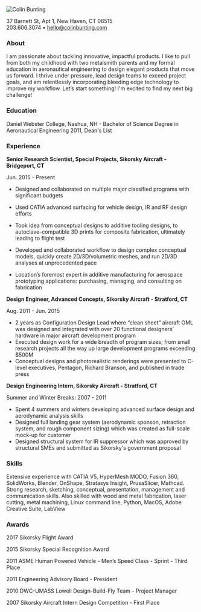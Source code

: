 ![Colin Bunting](C:\Users\slick\Downloads\cbk2ckbheader2.png)

37 Barnett St, Apt 1, New Haven, CT 06515  
203.606.3074 • [hello@colinbunting.com](mailto:hello@colinbunting.com)

### About

I am passionate about tackling innovative, impactful products. I like to pull from both my childhood with two metalsmith parents and my formal education in aeronautical engineering to design elegant products that move us forward. I thrive under pressure, lead design teams to exceed project goals, and am relentlessly incorporating bleeding edge technology to improve my workflow. Let’s start something! I'm excited to find my next big challenge!

### Education

Daniel Webster College, Nashua, NH - Bachelor of Science Degree in Aeronautical Engineering 2011, Dean's List

### Experience

**Senior Research Scientist, Special Projects, Sikorsky Aircraft - Bridgeport, CT**

Jun. 2015 - Present

- Designed and collaborated on multiple major classified programs with significant budgets

- Used CATIA advanced surfacing for vehicle design, IR and RF design efforts

- Took idea from conceptual designs to additive tooling designs, to autoclave-compatible 3D prints for composite fabrication, ultimately leading to flight test

- Developed and collaborated workflow to design complex conceptual models, quickly create 2D/3D/volumetric meshes, and run 2D/3D analyses at unprecedented pace

- Location’s foremost expert in additive manufacturing for aerospace prototyping applications: purchasing, managing, and consulting on fabrication

**Design Engineer, Advanced Concepts, Sikorsky Aircraft - Stratford, CT**

Aug. 2011 - Jun. 2015

- 2 years as Configuration Design Lead where “clean sheet” aircraft OML was designed and integrated with over 20 functional designers’ hardware in major aircraft development program
- Executed design work for a wide breadth of program sizes; from small research projects all the way up large development programs exceeding $500M 
- Conceptual designs and photorealistic renderings were presented to C-level executives, Pentagon, Richard Branson, and published in trade press

**Design Engineering Intern, Sikorsky Aircraft - Stratford, CT**

Summer and Winter Breaks: 2007 - 2011

- Spent 4 summers and winters developing advanced surface design and aerodynamic analysis skills
- Designed full landing gear system (aerodynamic sponson, retraction system, and rough component sizing) which was created as full-scale mock-up for customer
- Designed structural system for IR suppressor which was approved by structural SMEs and submitted as Sikorsky's government proposal

### Skills

Extensive experience with CATIA V5, HyperMesh MODO, Fusion 360, SolidWorks, Blender, OnShape, Stratasys Insight, PrusaSlicer, Mathcad. Strong research, sketching, conceptual, presentation, management and communication skills. Also skilled with wood and metal fabrication, laser cutting, metal machining, Linux command line, Python, MacOS, Adobe Creative Suite, LabView

### Awards

2017 Sikorsky Flight Award

2015 Sikorsky Special Recognition Award

2011 ASME Human Powered Vehicle - Men’s Speed Class - Sprint - Third Place

2011 Engineering Advisory Board - President 

2010 DWC-UMASS Lowell Design-Build-Fly Team - Project Manager 

2007 Sikorsky Aircraft Intern Design Competition - First Place
